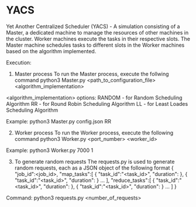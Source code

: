 # YACS
Yet Another Centralized Scheduler (YACS) - 
A simulation consisting of a Master, a dedicated machine to manage the resources of other machines in the cluster. Worker machines execute the tasks in their respective slots. The Master machine schedules tasks to different slots in the Worker machines based on the algorithm implemented.

Execution:
1. Master process
  To run the Master process, execute the follwing command
  python3 Master.py <path_to_configuration_file> <algorithm_implementation>

  <algorithm_implementation> options:
  RANDOM - for Random Scheduling Algorithm
  RR - for Round Robin Scheduling Algorithm
  LL - for Least Loades Scheduling Algorithm
  
  Example:
  python3 Master.py config.json RR

2. Worker process
  To run the Worker process, execute the following command
  python3 Worker.py <port_number> <worker_id>
  
  Example:
  python3 Worker.py 7000 1

3. To generate random requests
  The requests.py is used to generate random requests, each as a JSON object of the following format
  {
    "job_id":<job_id>,
    "map_tasks":[
    {
      "task_id":"<task_id>",
      "duration":<in seconds>
    },
    {
      "task_id":"<task_id>",
      "duration":<in seconds>
    }
    ...
    ],
    "reduce_tasks":[
    {
      "task_id":"<task_id>",
      "duration":<in seconds>
    },
    {
      "task_id":"<task_id>",
      "duration":<in seconds>
    }
    ...
    ]
  }
  
  Command:
  python3 requests.py <number_of_requests>
  



